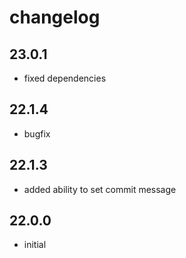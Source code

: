 # changelog


## 23.0.1

- fixed dependencies

## 22.1.4

- bugfix

## 22.1.3

- added ability to set commit message

## 22.0.0

- initial
